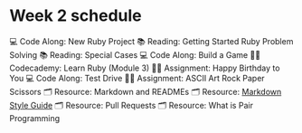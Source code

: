# Week 2 schedule

💻 Code Along: New Ruby Project
📚 Reading: Getting Started
Ruby Problem Solving
📚 Reading: Special Cases
💻 Code Along: Build a Game
✍🏽 Codecademy: Learn Ruby (Module 3)
✍🏽 Assignment: Happy Birthday to You
💻 Code Along: Test Drive
✍🏽 Assignment: ASCII Art
Rock Paper Scissors
🗂️ Resource: Markdown and READMEs
🗂️ Resource: [Markdown Style Guide]()
🗂️ Resource: Pull Requests
🗂️ Resource: What is Pair Programming
